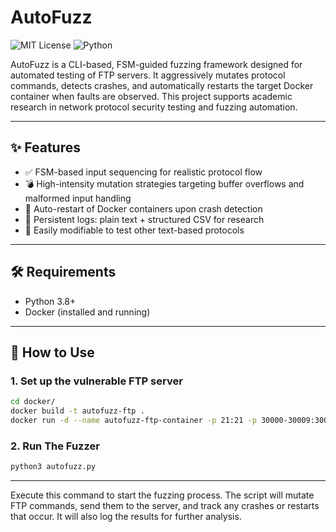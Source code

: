 # AutoFuzz

![MIT License](https://img.shields.io/badge/license-MIT-blue.svg)
![Python](https://img.shields.io/badge/python-3.8+-blue.svg)

AutoFuzz is a CLI-based, FSM-guided fuzzing framework designed for automated testing of FTP servers. It aggressively mutates protocol commands, detects crashes, and automatically restarts the target Docker container when faults are observed. This project supports academic research in network protocol security testing and fuzzing automation.

---

## ✨ Features

- ✅ FSM-based input sequencing for realistic protocol flow
- 💣 High-intensity mutation strategies targeting buffer overflows and malformed input handling
- 🔄 Auto-restart of Docker containers upon crash detection
- 📝 Persistent logs: plain text + structured CSV for research
- 🧪 Easily modifiable to test other text-based protocols

---

## 🛠️ Requirements

- Python 3.8+
- Docker (installed and running)

---

## 🚀 How to Use

### 1. Set up the vulnerable FTP server

```bash
cd docker/
docker build -t autofuzz-ftp .
docker run -d --name autofuzz-ftp-container -p 21:21 -p 30000-30009:30000-30009 autofuzz-ftp
```

### 2. Run The Fuzzer

```bash
python3 autofuzz.py
```
---
Execute this command to start the fuzzing process. The script will mutate FTP commands, send them to the server, and track any crashes or restarts that occur. It will also log the results for further analysis.